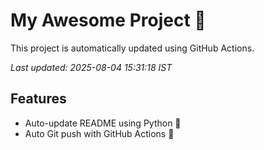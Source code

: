 # My Awesome Project 🚀

This project is automatically updated using GitHub Actions.

_Last updated: 2025-08-04 15:31:18 IST_

## Features
- Auto-update README using Python 🐍
- Auto Git push with GitHub Actions 🤖
